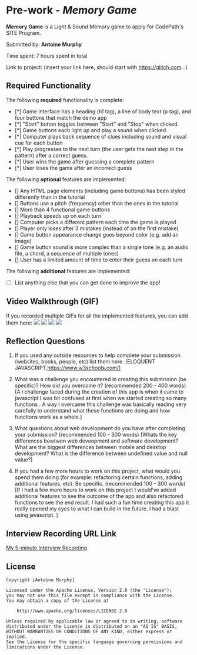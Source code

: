 # Pre-work - *Memory Game*

**Memory Game** is a Light & Sound Memory game to apply for CodePath's SITE Program. 

Submitted by: **Antoine Murphy**

Time spent: 7 hours spent in total

Link to project: (insert your link here, should start with https://glitch.com...)

## Required Functionality

The following **required** functionality is complete:

* [*] Game interface has a heading (h1 tag), a line of body text (p tag), and four buttons that match the demo app
* [*] "Start" button toggles between "Start" and "Stop" when clicked. 
* [*] Game buttons each light up and play a sound when clicked. 
* [*] Computer plays back sequence of clues including sound and visual cue for each button
* [*] Play progresses to the next turn (the user gets the next step in the pattern) after a correct guess. 
* [*] User wins the game after guessing a complete pattern
* [*] User loses the game after an incorrect guess

The following **optional** features are implemented:

* [] Any HTML page elements (including game buttons) has been styled differently than in the tutorial
* [] Buttons use a pitch (frequency) other than the ones in the tutorial
* [] More than 4 functional game buttons
* [] Playback speeds up on each turn
* [] Computer picks a different pattern each time the game is played
* [] Player only loses after 3 mistakes (instead of on the first mistake)
* [] Game button appearance change goes beyond color (e.g. add an image)
* [] Game button sound is more complex than a single tone (e.g. an audio file, a chord, a sequence of multiple tones)
* [] User has a limited amount of time to enter their guess on each turn

The following **additional** features are implemented:

- [ ] List anything else that you can get done to improve the app!

## Video Walkthrough (GIF)

If you recorded multiple GIFs for all the implemented features, you can add them here:
![](http://g.recordit.co/k3MrMLf0CT.gif)
![](http://g.recordit.co/MKgwV0t1ap.gif)
![](gif3-link-here)
![](gif4-link-here)

## Reflection Questions
1. If you used any outside resources to help complete your submission (websites, books, people, etc) list them here. 
[ELOQUENT JAVASCRIPT,https://www.w3schools.com/]

2. What was a challenge you encountered in creating this submission (be specific)? How did you overcome it? (recommended 200 - 400 words) 
[A i challenge faced during the creation of this app is when it came to javascript I was bit confused at first when we started creating so many functions . A way I overcame this challenge was basically reading very carefully to understand what these functions are doing and how functions work as a whole.]

3. What questions about web development do you have after completing your submission? (recommended 100 - 300 words) 
[Whats the key differences bewtwen web deveopment and software development? What are the biggest differences between mobile and desktop development? What is the difference between undefined value and null value?]

4. If you had a few more hours to work on this project, what would you spend them doing (for example: refactoring certain functions, adding additional features, etc). Be specific. (recommended 100 - 300 words) 
[If I had a few more hours to work on this project I would’ve added additional features to see the outcome of the app and also refactored functions to see the end result. I had such a fun time creating this app it really opened my eyes to what I can build in the future. I had a blast using javascript. ]



## Interview Recording URL Link

[My 5-minute Interview Recording](https://loom.com/share/156a55cb8f38438f8afb01c02f69f667)


## License

    Copyright [Antoine Murphy]

    Licensed under the Apache License, Version 2.0 (the "License");
    you may not use this file except in compliance with the License.
    You may obtain a copy of the License at

        http://www.apache.org/licenses/LICENSE-2.0

    Unless required by applicable law or agreed to in writing, software
    distributed under the License is distributed on an "AS IS" BASIS,
    WITHOUT WARRANTIES OR CONDITIONS OF ANY KIND, either express or implied.
    See the License for the specific language governing permissions and
    limitations under the License.
